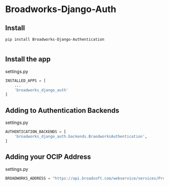 # Broadworks-Django-Auth 

## Install

```
pip install Broadworks-Django-Authentication
 
```


## Install the app
settings.py
```python
INSTALLED_APPS = [
    ...
    'broadworks_django_auth'
]

```
## Adding to Authentication Backends

settings.py
```python
AUTHENTICATION_BACKENDS = [
    'broadworks_django_auth.backends.BraodworksAuthentication',
]
```


## Adding your OCIP Address

settings.py

```python
BROADWORKS_ADDRESS = "https://api.broadsoft.com/webservice/services/ProvisioningService"

```
